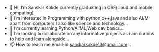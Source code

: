 - 👋 Hi, I’m Sanskar Kakde currently graduating in CSE(cloud and mobile computing)
- 👀 I’m interested in Programming with python,c++,java and also AI/Ml apart from computers,I also like science and technology...
- 🌱 I’m currently learning Python/Ai/ML,Web dev basics...
- 💞️ I’m looking to collaborate on any informative projects as i am curious to help and learn alongside...
- 📫 How to reach me email-id:sanskarkakde13@gmail.com...

<!---
sanskarkakde14/sanskarkakde14 is a ✨ special ✨ repository because its `README.md` (this file) appears on your GitHub profile.
You can click the Preview link to take a look at your changes.
--->
